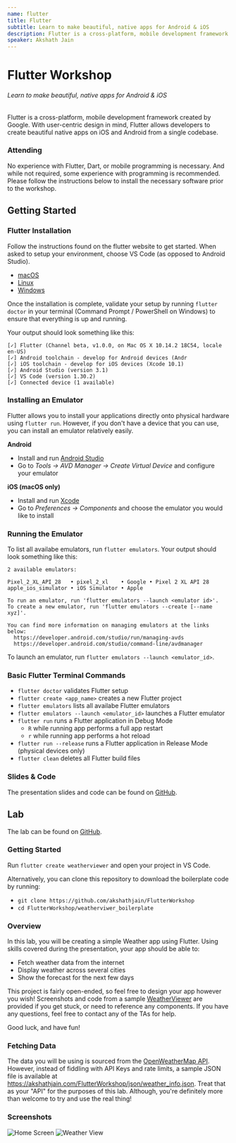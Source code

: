 ```yaml
---
name: flutter
title: Flutter
subtitle: Learn to make beautiful, native apps for Android & iOS
description: Flutter is a cross-platform, mobile development framework created by Google. With user-centric design in mind, Flutter allows developers to create beautiful native apps on iOS and Android from a single codebase.
speaker: Akshath Jain
---
```


# Flutter Workshop
###### Learn to make beautiful, native apps for Android & iOS

Flutter is a cross-platform, mobile development framework created by Google. With user-centric design in mind, Flutter allows developers to create beautiful native apps on iOS and Android from a single codebase.


### Attending

No experience with Flutter, Dart, or mobile programming is necessary. And while not required, some experience with programming is recommended. Please follow the instructions below to install the necessary software prior to the workshop.


## Getting Started

### Flutter Installation

Follow the instructions found on the flutter website to get started. When asked to setup your environment, choose VS Code (as opposed to Android Studio).
- [macOS](https://flutter.io/docs/get-started/install/macos)
- [Linux](https://flutter.io/docs/get-started/install/linux)
- [Windows](https://flutter.io/docs/get-started/install/windows)

Once the installation is complete, validate your setup by running `flutter doctor` in your terminal (Command Prompt / PowerShell on Windows) to ensure that everything is up and running.

Your output should look something like this:

```
[✓] Flutter (Channel beta, v1.0.0, on Mac OS X 10.14.2 18C54, locale en-US)
[✓] Android toolchain - develop for Android devices (Andr
[✓] iOS toolchain - develop for iOS devices (Xcode 10.1)
[✓] Android Studio (version 3.1)
[✓] VS Code (version 1.30.2)
[✓] Connected device (1 available)
```


### Installing an Emulator

Flutter allows you to install your applications directly onto physical hardware using `flutter run`. However, if you don't have a device that you can use, you can install an emulator relatively easily.

**Android**
- Install and run [Android Studio](https://developer.android.com/studio/)
- Go to *Tools -> AVD Manager -> Create Virtual Device* and configure your emulator

**iOS (macOS only)**
- Install and run [Xcode](https://developer.apple.com/xcode/)
- Go to *Preferences -> Components* and choose the emulator you would like to install


### Running the Emulator

To list all availabe emulators, run `flutter emulators`. Your output should look something like this:
```
2 available emulators:

Pixel_2_XL_API_28   • pixel_2_xl    • Google • Pixel 2 XL API 28
apple_ios_simulator • iOS Simulator • Apple

To run an emulator, run 'flutter emulators --launch <emulator id>'.
To create a new emulator, run 'flutter emulators --create [--name xyz]'.

You can find more information on managing emulators at the links below:
  https://developer.android.com/studio/run/managing-avds
  https://developer.android.com/studio/command-line/avdmanager
```

To launch an emulator, run `flutter emulators --launch <emulator_id>`.


### Basic Flutter Terminal Commands
- `flutter doctor` validates Flutter setup
- `flutter create <app_name>` creates a new Flutter project
- `flutter emulators` lists all availabe Flutter emulators
- `flutter emulators --launch <emulator_id>` launches a Flutter emulator
- `flutter run` runs a Flutter application in Debug Mode
	- `R` while running app performs a full app restart
	- `r` while running app performs a hot reload
- `flutter run --release` runs a Flutter application in Release Mode (physical devices only)
- `flutter clean` deletes all Flutter build files

### Slides & Code
The presentation slides and code can be found on [GitHub](https://github.com/akshathjain/FlutterWorkshop).    






## Lab

The lab can be found on [GitHub](https://github.com/akshathjain/FlutterWorkshop/).

### Getting Started

Run `flutter create weatherviewer` and open your project in VS Code.

Alternatively, you can clone this repository to download the boilerplate code by running:  
- `git clone https://github.com/akshathjain/FlutterWorkshop`
- `cd FlutterWorkshop/weatherviwer_boilerplate`

### Overview

In this lab, you will be creating a simple Weather app using Flutter. Using skills covered during the presentation, your app should be able to:

- Fetch weather data from the internet
- Display weather across several cities
- Show the forecast for the next few days

This project is fairly open-ended, so feel free to design your app however you wish! Screenshots and code from a sample [WeatherViewer](https://github.com/akshathjain/FlutterWorkshop/tree/master/weatherviewer) are provided if you get stuck, or need to reference any components. If you have any questions, feel free to contact any of the TAs for help. 

Good luck, and have fun!


### Fetching Data

The data you will be using is sourced from the [OpenWeatherMap API](https://openweathermap.org/api). However, instead of fiddling with API Keys and rate limits, a sample JSON file is available at https://akshathjain.com/FlutterWorkshop/json/weather_info.json. Treat that as your "API" for the purposes of this lab. Although, you're definitely more than welcome to try and use the real thing!


### Screenshots
![Home Screen](https://github.com/akshathjain/FlutterWorkshop/blob/master/weatherviewer/screenshots/Home.png?raw=true)
![Weather View](https://github.com/akshathjain/FlutterWorkshop/blob/master/weatherviewer/screenshots/Weather.png?raw=true)
